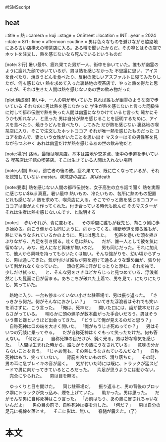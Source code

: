 #!SMSscript

## heat

::title = 熱
::camera = kuji
::stage = OnStreet
::location = INT
::year = 2024
::date = 8/1
::time = afternoon
::outline = 男は色々なものを避けながら脇路地にある古い店構えの喫茶店に入る。ある噂を聞いたからだ。その噂とはその店でホットを注文し、熱を感じないなら死んでいるというものだ

[note:３行]
暑い最中、疲れ果てた男が一人、街中を歩いていた。誰もが幽霊のように疲れた顔で歩いているが、男は熱を感じなかった
不思議に思い、アイスを食べたり、焼きうどんを食べたり、反射の激しいアスファルトに寝てみたりしたが、何も感じない
熱を求めて入った裏路地の喫茶店で、やっと熱を得たと思ったが、それは生きた人間は熱を感じないあの世の飲み物だった

[plot:構成案]
暑い中、一人の男が歩いていた
見れば誰もが幽霊のような面で歩いている
それなのに男は熱を感じなかった
学生が熱を感じないと言った同級生に対して都市伝説で熱を失った人間は幽霊になりかけていると言った
確かにそうかも知れない、と思った
男は自分が熱を感じることを証明するために、アイスを食べたり、焼きうどんを食べたり、してみた
だが熱を感じない
裏路地の喫茶店に入り、そこで注文したホットココア
それが唯一熱を感じたものだった
ココアを飲んで、妻という女性がいたことを思い出す
マスターはその男性客を見ながらつぶやく
あれは幽霊だけが熱を感じるあの世の飲み物だと

[note:場所]
路地。最後は喫茶店。基本は路地や交差点、街中の歩道を歩いている
喫茶店は洋館の喫茶店。そこは生きている人間は入れない場所

[note:人物]
$kuji。逃亡者の後の彼。疲れ果てて、既に亡くなっているが、それを認知していない
$master。喫茶店の店主。実は$death

[note:要素]
熱を感じない人間の都市伝説を、女子高生の立ち話で聞く
熱を実際に感じない$kuji
真夏。暑い最中
熱いもの、冷たいもの、各所に熱のもの配置
どれも感じない
熱を求めて、喫茶店に入る。そこでやっと熱を感じるココア＝ココアは妻がよく作ってくれた。付き合っている時代も飲んだ
そのマスターがそれは生者は熱を感じないんです、と説明する

[note:]
　赤いそれが、青に変わる。
　その瞬間に誰もが我先と、向こう側に歩き始める。向こう側からも同じように、向かってくる。横断歩道を渡る誰もが、熱にでもうなされているかのように、男には思えた。
　包帯を巻いた頭を揺さぶりながら、片足を引き摺る。吐く息は熱い。
　だが、誰一人として彼を気に留めない。みな、他人になど興味が無いのだ。
　男も同じだった。それに加えて、他人から興味を持ってもらいたくは無い。そんな強がりを、幼い頃からずっと、男は通してきた。気が付けば誰もが男を避けて通るような顰め面が、張り付いて剥がれなくなっていた。
　頭の包帯に汗がじっとりと滲む。それを袖で、少しだけ拭った。
　と、そんな男をさきほどからじっと見つめている、浮浪者然とした髭面に目が留まる。あちこちが破れた上着で、男を見て、にたりにたりと、笑っていた。

　路地に入り、一台も停まっていない小さな駐車場で、男は振り返った。
「さっきから何だ。何がそんなにおかしい？」
　ついてきた浮浪者はそれでも笑いを消さずに、こう言った。
「俺は、死神だ」
　開いた口には、歯が数本だけぶらさがっている。
　明らかに頭の螺子が数本曲がった手合いだろう。男はそういう輩と嫌というほど出会ってきた。
「どうして俺が見えるのだと思う？」
　自称死神は口の端を大きく開いた。
「俺がもうじき死ぬってか？」
　男はそいつの冗談に乗ってやる。
　だが自称死神はくぐもって笑っただけだ。何も答えない。
「何だよ」
　自称死神の目だけが、鈍く光る。男は妙な寒気を感じた。
「人間は生まれた時から、誰もがその熱にうなされている」
　意味の分からないことを言う。
「じゃあ俺も、その熱にうなされているんだな？」
　自称死神はもう、笑っていない。
　背筋を冷たいものが、滑り落ちた。
　その時、男の耳に急ブレイキの音が届く。
　気が付いた時には既に、トラックが猛スピードで男に向かってきているところだった。
　片足が思うようには動かない。
　完全にやられた。
　男は目を瞑る。

　ゆっくりと目を開けた。
　同じ駐車場だ。
　振り返ると、男の背後のブロック塀にトラックが突っ込み、煙を上げていた。
　助かった。男は思った。
　だがそんな男に自称死神はこう言った。
「お前はもう、あの熱に冒されちゃいないんだよ」
　男の目の前で、自称死神は姿を消した。
「何だ？」
　男は自分の足元に視線を落とす。
　そこに影は、無い。
　脊髄が震えた。（了）

# 本文
